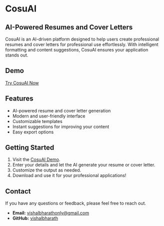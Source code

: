 # CosuAI  

## AI-Powered Resumes and Cover Letters  

CosuAI is an AI-driven platform designed to help users create professional resumes and cover letters for professional use effortlessly. With intelligent formatting and content suggestions, CosuAI ensures your application stands out.  

## Demo  
[Try CosuAI Now](https://cosu-ai.vercel.app/)  

## Features  
- AI-powered resume and cover letter generation  
- Modern and user-friendly interface  
- Customizable templates  
- Instant suggestions for improving your content  
- Easy export options  

## Getting Started  
1. Visit the [CosuAI Demo](https://cosu-ai.vercel.app/).  
2. Enter your details and let the AI generate your resume or cover letter.  
3. Customize the output as needed.  
4. Download and use it for your professional applications!  

## Contact  
If you have any questions or feedback, please feel free to reach out.  

- **Email:** vishalbharathonly@gmail.com  
- **GitHub:** [vishalbharath](https://github.com/vishalbharath)  


